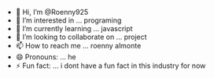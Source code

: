 - 👋 Hi, I’m @Roenny925
- 👀 I’m interested in ... programing
- 🌱 I’m currently learning ... javascript
- 💞️ I’m looking to collaborate on ... project
- 📫 How to reach me ... roenny almonte
- 😄 Pronouns: ... he
- ⚡ Fun fact: ... i dont have a fun fact in this industry for now

<!---
Roenny925/Roenny925 is a ✨ special ✨ repository because its `README.md` (this file) appears on your GitHub profile.
You can click the Preview link to take a look at your changes.
--->
